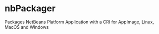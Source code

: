 # nbPackager
Packages NetBeans Platform Application with a CRI for AppImage, Linux, MacOS and Windows

